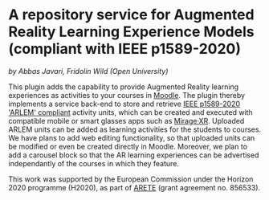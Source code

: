 # A repository service for Augmented Reality Learning Experience Models (compliant with IEEE p1589-2020)
_by Abbas Javari, Fridolin Wild (Open University)_

This plugin adds the capability to provide Augmented Reality learning experiences as activities to your courses in [Moodle](https://moodle.org/). The plugin thereby implements a service back-end to store and retrieve [IEEE p1589-2020 'ARLEM' compliant](https://standards.ieee.org/standard/1589-2020.html) activity units, which can be created and executed with compatible mobile or smart glasses apps such as [Mirage·XR](https://platform.xr4all.eu/wekit-ecs/mirage-xr/). Uploaded ARLEM units can be added as learning activities for the students to courses. We have plans to add web editing functionality, so that uploaded units can be modified or even be created directly in Moodle. Moreover, we plan to add a carousel block so that the AR learning experiences can be advertised independantly of the courses in which they feature.

This work was supported by the European Commission under the Horizon 2020 programme (H2020), as part of [ARETE](https://www.areteproject.eu/) (grant agreement no. 856533).